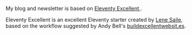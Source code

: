 My blog and newsletter is based on [Eleventy Excellent ](https://github.com/madrilene/eleventy-excellent).

Eleventy Excellent is an excellent Eleventy starter created by [Lene Saile](https://github.com/madrilene), based on the workflow suggested by Andy Bell's [buildexcellentwebsit.es](https://buildexcellentwebsit.es/).